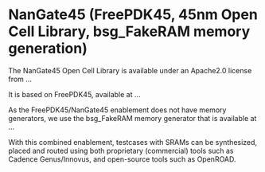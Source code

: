 # NanGate45 (FreePDK45, 45nm Open Cell Library, bsg_FakeRAM memory generation)

The NanGate45 Open Cell Library is available under an Apache2.0 license from ...

It is based on FreePDK45, available at ...

As the FreePDK45/NanGate45 enablement does not have memory generators, we use the bsg_FakeRAM memory generator that is available at ...

With this combined enablement, testcases with SRAMs can be synthesized, placed and routed using both proprietary (commercial) tools such as Cadence Genus/Innovus, and open-source tools such as OpenROAD.
